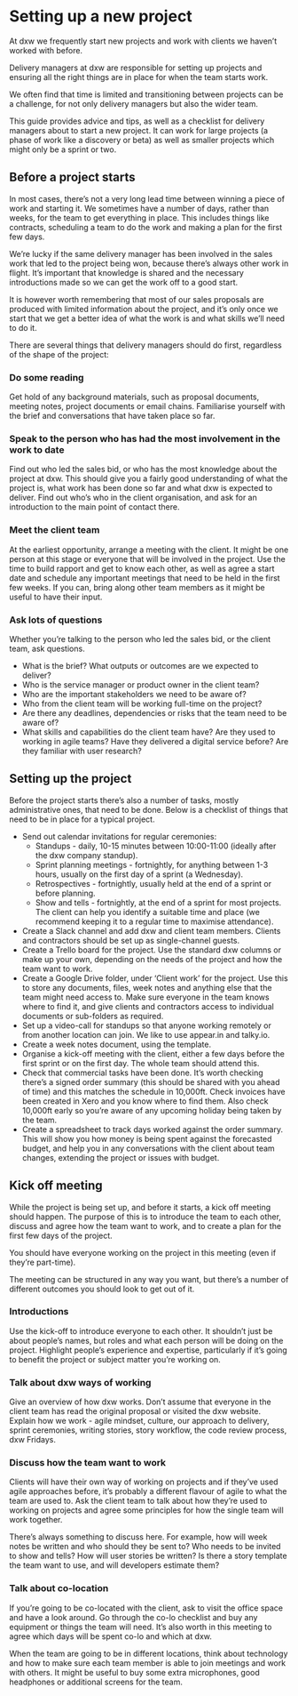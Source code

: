 # Setting up a new project

At dxw we frequently start new projects and work with clients we haven’t worked with before.

Delivery managers at dxw are responsible for setting up projects and ensuring all the right things are in place for when the team starts work.

We often find that time is limited and transitioning between projects can be a challenge, for not only delivery managers but also the wider team.

This guide provides advice and tips, as well as a checklist for delivery managers about to start a new project. It can work for large projects (a phase of work like a discovery or beta) as well as smaller projects which might only be a sprint or two.

## Before a project starts

In most cases, there’s not a very long lead time between winning a piece of work and starting it. We sometimes have a number of days, rather than weeks, for the team to get everything in place. This includes things like contracts, scheduling a team to do the work and making a plan for the first few days.

We’re lucky if the same delivery manager has been involved in the sales work that led to the project being won, because there’s always other work in flight. It’s important that knowledge is shared and the necessary introductions made so we can get the work off to a good start.

It is however worth remembering that most of our sales proposals are produced with limited information about the project, and it’s only once we start that we get a better idea of what the work is and what skills we’ll need to do it.

There are several things that delivery managers should do first, regardless of the shape of the project:

### Do some reading

Get hold of any background materials, such as proposal documents, meeting notes, project documents or email chains. Familiarise yourself with the brief and conversations that have taken place so far.

### Speak to the person who has had the most involvement in the work to date

Find out who led the sales bid, or who has the most knowledge about the project at dxw. This should give you a fairly good understanding of what the project is, what work has been done so far and what dxw is expected to deliver. Find out who’s who in the client organisation, and ask for an introduction to the main point of contact there.

### Meet the client team

At the earliest opportunity, arrange a meeting with the client. It might be one person at this stage or everyone that will be involved in the project. Use the time to build rapport and get to know each other, as well as agree a start date and schedule any important meetings that need to be held in the first few weeks. If you can, bring along other team members as it might be useful to have their input.

### Ask lots of questions

Whether you’re talking to the person who led the sales bid, or the client team, ask questions.

- What is the brief? What outputs or outcomes are we expected to deliver?
- Who is the service manager or product owner in the client team?
- Who are the important stakeholders we need to be aware of?
- Who from the client team will be working full-time on the project?
- Are there any deadlines, dependencies or risks that the team need to be aware of?
- What skills and capabilities do the client team have? Are they used to working in agile teams? Have they delivered a digital service before? Are they familiar with user research?

## Setting up the project

Before the project starts there’s also a number of tasks, mostly administrative ones, that need to be done. Below is a checklist of things that need to be in place for a typical project.

- Send out calendar invitations for regular ceremonies:
  - Standups - daily, 10-15 minutes between 10:00-11:00 (ideally after the dxw company standup).
  - Sprint planning meetings - fortnightly, for anything between 1-3 hours, usually on the first day of a sprint (a Wednesday).
  - Retrospectives - fortnightly, usually held at the end of a sprint or before planning.
  - Show and tells - fortnightly, at the end of a sprint for most projects. The client can help you identify a suitable time and place (we recommend keeping it to a regular time to maximise attendance).
- Create a Slack channel and add dxw and client team members. Clients and contractors should be set up as single-channel guests.
- Create a Trello board for the project. Use the standard dxw columns or make up your own, depending on the needs of the project and how the team want to work.
- Create a Google Drive folder, under ‘Client work’ for the project. Use this to store any documents, files, week notes and anything else that the team might need access to. Make sure everyone in the team knows where to find it, and give clients and contractors access to individual documents or sub-folders as required.
- Set up a video-call for standups so that anyone working remotely or from another location can join. We like to use appear.in and talky.io.
- Create a week notes document, using the template.
- Organise a kick-off meeting with the client, either a few days before the first sprint or on the first day. The whole team should attend this.
- Check that commercial tasks have been done. It’s worth checking there’s a signed order summary (this should be shared with you ahead of time) and this matches the schedule in 10,000ft.  Check invoices have been created in Xero and you know where to find them. Also check 10,000ft early so you’re aware of any upcoming holiday being taken by the team.
- Create a spreadsheet to track days worked against the order summary. This will show you how money is being spent against the forecasted budget, and help you in any conversations with the client about team changes, extending the project or issues with budget.

## Kick off meeting

While the project is being set up, and before it starts, a kick off meeting should happen. The purpose of this is to introduce the team to each other, discuss and agree how the team want to work, and to create a plan for the first few days of the project.

You should have everyone working on the project in this meeting (even if they’re part-time).

The meeting can be structured in any way you want, but there’s a number of different outcomes you should look to get out of it.

### Introductions

Use the kick-off to introduce everyone to each other. It shouldn’t just be about people’s names, but roles and what each person will be doing on the project. Highlight people’s experience and expertise, particularly if it’s going to benefit the project or subject matter you’re working on.

### Talk about dxw ways of working

Give an overview of how dxw works. Don’t assume that everyone in the client team has read the original proposal or visited the dxw website. Explain how we work - agile mindset, culture, our approach to delivery, sprint ceremonies, writing stories, story workflow, the code review process, dxw Fridays.

### Discuss how the team want to work

Clients will have their own way of working on projects and if they’ve used agile approaches before, it’s probably a different flavour of agile to what the team are used to. Ask the client team to talk about how they’re used to working on projects and agree some principles for how the single team will work together.

There’s always something to discuss here.  For example, how will week notes be written and who should they be sent to? Who needs to be invited to show and tells? How will user stories be written? Is there a story template the team want to use, and will developers estimate them?

### Talk about co-location

If you’re going to be co-located with the client, ask to visit the office space and have a look around. Go through the co-lo checklist and buy any equipment or things the team will need. It’s also worth in this meeting to agree which days will be spent co-lo and which at dxw.

When the team are going to be in different locations, think about technology and how to make sure each team member is able to join meetings and work with others. It might be useful to buy some extra microphones, good headphones or additional screens for the team.
